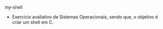 m y - s h e l l 

 
- Exercicio avaliativo de Sistemas Operacionais, sendo que, o objetivo é criar um shell em C.
